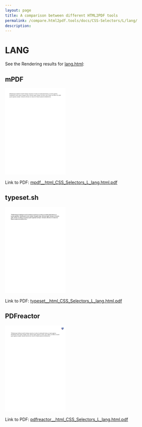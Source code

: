 ```yaml
---
layout: page
title: A comparison between different HTML2PDF tools
permalink: /compare.html2pdf.tools/docs/CSS-Selectors/L/lang/
description: 
---
```


# LANG

See the Rendering results for [lang.html](/html/CSS%20Selectors/L/lang.html):

## mPDF
![](mpdf__html_CSS_Selectors_L_lang.html.png) 

Link to PDF: [mpdf__html_CSS_Selectors_L_lang.html.pdf](mpdf__html_CSS_Selectors_L_lang.html.pdf)

## typeset.sh
![](typeset__html_CSS_Selectors_L_lang.html.png) 

Link to PDF: [typeset__html_CSS_Selectors_L_lang.html.pdf](typeset__html_CSS_Selectors_L_lang.html.pdf)

## PDFreactor
![](pdfreactor__html_CSS_Selectors_L_lang.html.png) 

Link to PDF: [pdfreactor__html_CSS_Selectors_L_lang.html.pdf](pdfreactor__html_CSS_Selectors_L_lang.html.pdf)
